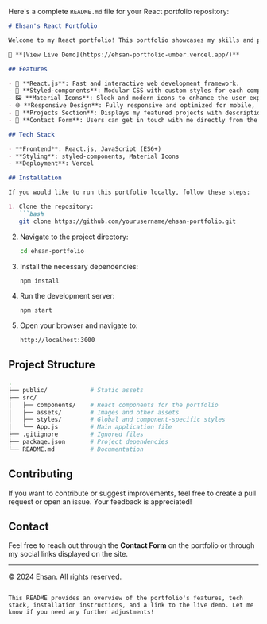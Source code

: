 Here's a complete `README.md` file for your React portfolio repository:

```markdown
# Ehsan's React Portfolio

Welcome to my React portfolio! This portfolio showcases my skills and projects in a dynamic and interactive way, all built with **React.js**, styled with **styled-components**, and enhanced with **Material Icons** for a sleek and modern look.

🔗 **[View Live Demo](https://ehsan-portfolio-umber.vercel.app/)**

## Features

- 🚀 **React.js**: Fast and interactive web development framework.
- 🎨 **Styled-components**: Modular CSS with custom styles for each component.
- 🖼 **Material Icons**: Sleek and modern icons to enhance the user experience.
- 🌐 **Responsive Design**: Fully responsive and optimized for mobile, tablet, and desktop devices.
- 💼 **Projects Section**: Displays my featured projects with descriptions and links.
- 📧 **Contact Form**: Users can get in touch with me directly from the portfolio.

## Tech Stack

- **Frontend**: React.js, JavaScript (ES6+)
- **Styling**: styled-components, Material Icons
- **Deployment**: Vercel

## Installation

If you would like to run this portfolio locally, follow these steps:

1. Clone the repository:
   ```bash
   git clone https://github.com/yourusername/ehsan-portfolio.git
   ```
2. Navigate to the project directory:
   ```bash
   cd ehsan-portfolio
   ```
3. Install the necessary dependencies:
   ```bash
   npm install
   ```
4. Run the development server:
   ```bash
   npm start
   ```

5. Open your browser and navigate to:
   ```
   http://localhost:3000
   ```

## Project Structure

```bash
.
├── public/            # Static assets
├── src/
│   ├── components/    # React components for the portfolio
│   ├── assets/        # Images and other assets
│   ├── styles/        # Global and component-specific styles
│   └── App.js         # Main application file
├── .gitignore         # Ignored files
├── package.json       # Project dependencies
└── README.md          # Documentation
```

## Contributing

If you want to contribute or suggest improvements, feel free to create a pull request or open an issue. Your feedback is appreciated!

## Contact

Feel free to reach out through the **Contact Form** on the portfolio or through my social links displayed on the site.

---

© 2024 Ehsan. All rights reserved.
```

This README provides an overview of the portfolio's features, tech stack, installation instructions, and a link to the live demo. Let me know if you need any further adjustments!
